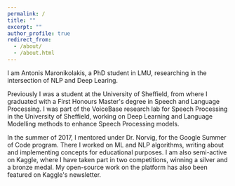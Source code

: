 ```yaml
---
permalink: /
title: ""
excerpt: ""
author_profile: true
redirect_from: 
  - /about/
  - /about.html
---
```


I am Antonis Maronikolakis, a PhD student in LMU, researching in the intersection of NLP and Deep Learing.

Previously I was a student at the University of Sheffield, from where I graduated with a First Honours Master's degree in Speech and Language Processing. I was part of the VoiceBase research lab for Speech Processing in the University of Sheffield, working on Deep Learning and Language Modelling methods to enhance Speech Processing models.

In the summer of 2017, I mentored under Dr. Norvig, for the Google Summer of Code program. There I worked on ML and NLP algorithms, writing about and implementing concepts for educational purposes. I am also semi-active on Kaggle, where I have taken part in two competitions, winning a silver and a bronze medal. My open-source work on the platform has also been featured on Kaggle's newsletter. 
